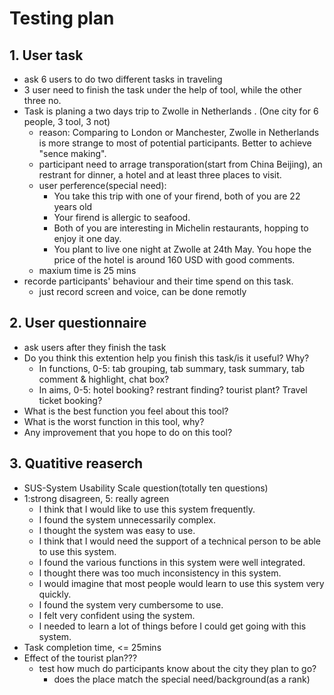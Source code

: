 # Testing plan
## 1. User task
- ask 6 users to do two different tasks in traveling
- 3 user need to finish the task under the help of tool, while the other three no.
- Task is planing a two days trip to Zwolle in Netherlands .  (One city for 6 people, 3 tool, 3 not)
    - reason: Comparing to London or Manchester, Zwolle in Netherlands is more strange to most of potential participants. Better to achieve "sence making".
    - participant need to arrage transporation(start from China Beijing), an restrant for dinner, a hotel and at least three places to visit.
    - user perference(special need): 
        - You take this trip with one of your firend, both of you are 22 years old
        - Your firend is allergic to seafood.
        - Both of you are interesting in Michelin restaurants, hopping to enjoy it one day.
        - You plant to live one night at Zwolle at 24th May. You hope the price of the hotel is around 160 USD with good comments.
    - maxium time is 25 mins
- recorde participants' behaviour and their time spend on this task.
    - just record screen and voice, can be done remotly
## 2. User questionnaire
- ask users after they finish the task
- Do you think this extention help you finish this task/is it useful? Why?
    - In functions, 0-5: tab grouping, tab summary, task summary, tab comment & highlight, chat box?
    - In aims, 0-5: hotel booking? restrant finding? tourist plant? Travel ticket booking?
- What is the best function you feel about this tool?
- What is the worst function in this tool, why?
- Any improvement that you hope to do on this tool?
## 3. Quatitive reaserch
- SUS-System Usability Scale question(totally ten questions)
- 1:strong disagreen, 5: really agreen
    - I think that I would like to use this system frequently.	
    - I found the system unnecessarily complex.	
    - I thought the system was easy to use.	
    - I think that I would need the support of a technical person to be able to use this system.	
    - I found the various functions in this system were well integrated.	
    - I thought there was too much inconsistency in this system.
    - I would imagine that most people would learn to use this system very quickly.	
    - I found the system very cumbersome to use.
    - I felt very confident using the system.
    - I needed to learn a lot of things before I could get going with this system.
- Task completion time, <= 25mins
- Effect of the tourist plan???
    - test how much do participants know about the city they plan to go?
        - does the place match the special need/background(as a rank)


